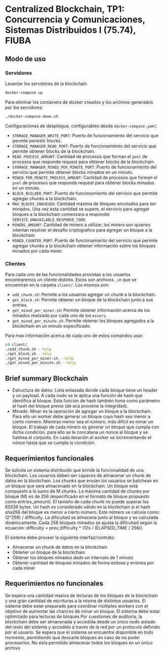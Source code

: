 # Centralized Blockchain, TP1: Concurrencia y Comunicaciones, Sistemas Distribuidos I (75.74), FIUBA

## Modo de uso

### Servidores
Levantar los servidores de la blockchain

```bash
docker-compose up
```

Para eliminar los containers de docker creados y los archivos generados por los servidores:

```bash
./docker-compose-down.sh
```

Configuraciones de despliegue, configurables desde `docker-compose.yaml`:
* `STORAGE_MANAGER_WRITE_PORT`: Puerto de funcionamiento del servicio que permite persistir blocks.
* `STORAGE_MANAGER_READ_PORT`: Puerto de funcionamiento del servicio que permite obtener blocks de la blockchain.
* `READ_PROCESS_AMOUNT`: Cantidad de procesos que forman el `pool` de procesos que responde request para obtener blocks de la blockchain.
* `STORAGE_MANAGER_MINED_PER_MINUTE_PORT`: Puerto de funcionamiento del servicio que permite obtener blocks minados en un minuto.
* `MINED_PER_MINUTE_PROCESS_AMOUNT`: Cantidad de procesos que forman el `pool` de procesos que responde request para obtener blocks minados en un minuto.
* `BLOCK_BUILDER_PORT`: Puerto de funcionamiento del servicio que permite agregar chunks a la blockchain.
* `MAX_BLOCKS_ENQUEUED`: Cantidad máxima de bloques encolados para ser minados. Una vez esta cantidad se supere, el servicio para agregar bloques a la blockchain comenzara a responder `SERVICE_UNAVAILABLE_RESPONSE_CODE`.
* `MINERS_AMOUNT`: Cantidad de miners a utilizar, los miners son quienes intentan resolver el desafio criptografico para agregar un bloque a la blockchain.
* `MINED_COUNTER_PORT`: Puerto de funcionamiento del servicio que permite agregar chunks a la blockchain obtener información sobre los bloques minados por cada miner.




### Clientes

Para cada uno de las funcionalidades provistas a los usuarios encontraremos un cliente distinto. Estos son archivos `.sh` que se encuentran en la carpeta `client/`. Los mismos son:

* `add_chunk.sh`: Permite a los usuarios agregar un chunk a la blockchain.
* `get_block.sh`: Permite obtener un bloque de la blockchain junto a sus entries.
* `get_mined_per_miner.sh`: Permite obtener información acerca de los minados realizado por cada uno de los `miners`.
* `get_mined_per_minute.sh`: Permite obtener los bloques agregados a la blockchain en un minuto especificado.

Para mas información acerca de cada uno de estos comandos usar:

```bash
cd client/
./add_chunk.sh --help
./get_block.sh --help
./get_mined_per_miner.sh --help
./get_mined_per_minute.sh --help
```

## Brief summary Blockchain

* Estructura de datos: Lista enlazada donde cada bloque tiene un header y un payload. A cada nodo se le aplica una función de hash que identifica al bloque. Esta función de hash también toma como parámetro el hash del bloque previo (de aca proviene la integridad).
* Minado: Minar es la operación de agregar un bloque a la blockchain. Para ello un worker debe generar un bloque cuyo hash sea menor a cierto número. Mientras menor sea el número, más difícil es minar un bloque. El trabajo de cada minero es generar un bloque que cumpla con dicha condición, para ello se le concatena un nonce al bloque y se hashea el conjunto. En cada iteración el worker va incrementando el nonce hasta que se cumpla la condición.

## Requerimientos funcionales
Se solicita un sistema distribuido que brinde la funcionalidad de una blockchain. Los usuarios deben ser capaces de almacenar un chunk de datos en la blockchain. Los chunks que envían los usuarios se batchean en un bloque que será almacenado en la blockchain. Un bloque está compuesto a lo sumo de M chunks. La máxima cantidad de chunks por bloque (M) es de 256 (especificado en el formato de bloque propuesto como entries_amount). El tamaño de cada chunk no puede superar los 65536 bytes. Un hash es considerado válido en la blockchain si el hash sha256 del bloque es menor a cierto número. Este número se calcula como: (2^256) / difficulty. La dificultad se almacena junto al bloque y es calculada dinámicamente. Cada 256 bloques minados se ajusta la dificultad según la ecuación: difficulty = prev_difficulty * (12s / (ELAPSED_TIME / 256)).

El sistema debe proveer la siguiente interfaz/contrato:
* Almacenar un chunk de datos en la blockchain
* Obtener un bloque de la blockchain
* Obtener los bloques minados dado un intervalo de 1 minuto
* Obtener cantidad de bloques minados de forma exitosa y errónea por
cada miner

## Requerimientos no funcionales

Se espera una cantidad masiva de lecturas de los bloques de la blockchain y una gran cantidad de escrituras a la misma de distintos usuarios. El sistema debe estar preparado para coordinar múltiples workers con el objetivo de aumentar las chances de minar un bloque. El sistema debe estar optimizado para lecturas de bloques Por cuestiones de auditoría, la blockchain debe ser almacenada y accedida desde un único nodo aislado del resto del sistema y accedido a través de la red por un protocolo definido por el usuario. Se espera que el sistema se encuentre disponible en todo momento,
permitiendo que descarte bloques en caso de no poder procesarlos. No está permitido almacenar todos los bloques en un único archivo
